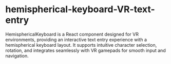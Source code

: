 # hemispherical-keyboard-VR-text-entry
HemisphericalKeyboard is a React component designed for VR environments, providing an interactive text entry experience with a hemispherical keyboard layout. It supports intuitive character selection, rotation, and integrates seamlessly with VR gamepads for smooth input and navigation.
